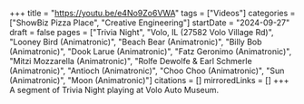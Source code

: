 +++
title = "https://youtu.be/e4No9Zo6VWA"
tags = ["Videos"]
categories = ["ShowBiz Pizza Place", "Creative Engineering"]
startDate = "2024-09-27"
draft = false
pages = ["Trivia Night", "Volo, IL (27582 Volo Village Rd)", "Looney Bird (Animatronic)", "Beach Bear (Animatronic)", "Billy Bob (Animatronic)", "Dook Larue (Animatronic)", "Fatz Geronimo (Animatronic)", "Mitzi Mozzarella (Animatronic)", "Rolfe Dewolfe & Earl Schmerle (Animatronic)", "Antioch (Animatronic)", "Choo Choo (Animatronic)", "Sun (Animatronic)", "Moon (Animatronic)"]
citations = []
mirroredLinks = []
+++
A segment of Trivia Night playing at Volo Auto Museum.
